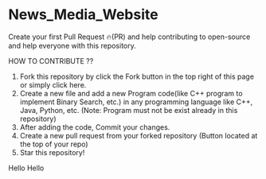 # News_Media_Website

Create your first Pull Request 🔥(PR) and help contributing to open-source and help everyone with this repository.

HOW TO CONTRIBUTE ??

1. Fork this repository by click the Fork button in the top right of this page or simply click here.
2. Create a new file and add a new Program code(like C++ program to implement Binary Search, etc.) in any programming language like C++, Java, Python, etc. (Note: Program must not be exist already in this repository)
3. After adding the code, Commit your changes.
4. Create a new pull request from your forked repository (Button located at the top of your repo)
5. Star this repository!

Hello Hello
